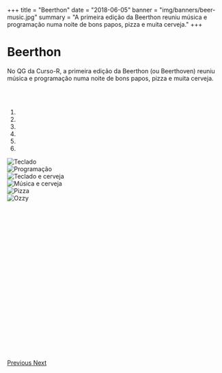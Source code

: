 +++
title = "Beerthon"
date = "2018-06-05"
banner = "img/banners/beer-music.jpg"
summary = "A primeira edição da Beerthon reuniu música e programação numa noite de bons papos, pizza e muita cerveja."
+++

# Beerthon

No QG da Curso-R, a primeira edição da Beerthon (ou Beerthoven) reuniu música e programação numa noite de bons papos, pizza e muita cerveja.

<br>
<br>

<div id="myCarousel" class="carousel slide" data-ride="carousel">
  <!-- Indicators -->
  <ol class="carousel-indicators">
    <li data-target="#myCarousel" data-slide-to="0" class="active"></li>
    <li data-target="#myCarousel" data-slide-to="1"></li>
    <li data-target="#myCarousel" data-slide-to="2"></li>
    <li data-target="#myCarousel" data-slide-to="3"></li>
    <li data-target="#myCarousel" data-slide-to="4"></li>
    <li data-target="#myCarousel" data-slide-to="5"></li>
  </ol>

  <!-- Wrapper for slides -->
  <div class="carousel-inner" style=" width:100%; height: 470px !important;">
  <div class="item active">
  <img src="beerthon-1.jpg" alt="Teclado">
  </div>
  <div class="item">
  <img src="beerthon-2.jpg" alt="Programação">
  </div>
  <div class="item">
  <img src="beerthon-4.jpg" alt="Teclado e cerveja">
  </div>
  <div class="item">
  <img src="beerthon-5.jpg" alt="Música e cerveja">
  </div>
  <div class="item">
  <img src="beerthon-6.jpg" alt="Pizza">
  </div>
  <div class="item">
  <img src="beerthon-7.jpg" alt="Ozzy">
  </div>
  </div>

  <!-- Left and right controls -->
  <a class="left carousel-control" href="#myCarousel" data-slide="prev">
    <span class="glyphicon glyphicon-chevron-left"></span>
    <span class="sr-only">Previous</span>
  </a>
  <a class="right carousel-control" href="#myCarousel" data-slide="next">
    <span class="glyphicon glyphicon-chevron-right"></span>
    <span class="sr-only">Next</span>
  </a>
</div>

